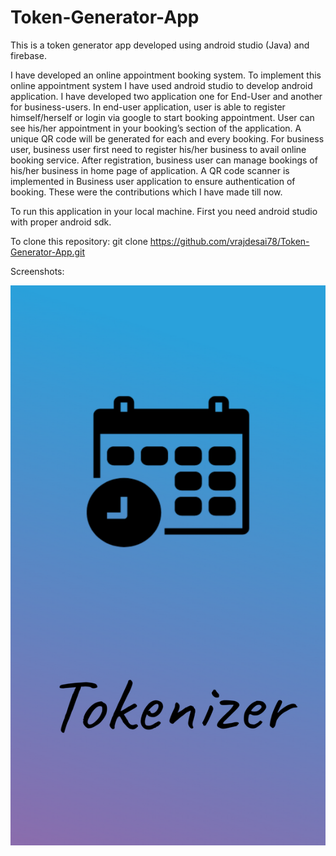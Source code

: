 # Token-Generator-App
This is a token generator app developed using android studio (Java) and firebase.

I have developed an online appointment booking system. To implement this online appointment system I have used android studio to develop android application. I have developed two application one for End-User and another for business-users. In end-user application, user is able to register himself/herself or login via google to start booking appointment. User can see his/her appointment in your booking’s section of the application. A unique QR code will be generated for each and every booking. For business user, business user first need to register his/her business to avail online booking service. After registration, business user can manage bookings of his/her business in home page of application. A QR code scanner is implemented in Business user application to ensure authentication of booking. These were the contributions which I have made till now. 

To run this application in your local machine. First you need android studio with proper android sdk.

To clone this repository: git clone https://github.com/vrajdesai78/Token-Generator-App.git

Screenshots:

![Splash Screen](https://github.com/vrajdesai78/Token-Generator-App/blob/master/Screenshots/splash_screen.png)
